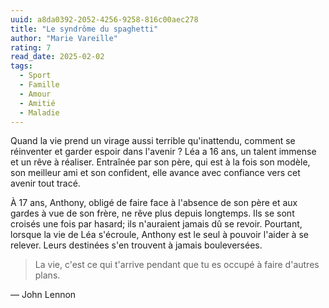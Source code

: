 ```yaml
---
uuid: a8da0392-2052-4256-9258-816c00aec278
title: "Le syndrôme du spaghetti"
author: "Marie Vareille"
rating: 7
read_date: 2025-02-02
tags:
  - Sport
  - Famille
  - Amour
  - Amitié
  - Maladie
---
```


Quand la vie prend un virage aussi terrible qu'inattendu, comment se réinventer et garder espoir dans l'avenir ?
Léa a 16 ans, un talent immense et un rêve à réaliser. Entraînée par son père, qui est à la fois son modèle, son meilleur ami et son confident, elle avance avec confiance vers cet avenir tout tracé.

À 17 ans, Anthony, obligé de faire face à l'absence de son père et aux gardes à vue de son frère, ne rêve plus depuis longtemps.
Ils se sont croisés une fois par hasard; ils n'auraient jamais dû se revoir.
Pourtant, lorsque la vie de Léa s'écroule, Anthony est le seul à pouvoir l'aider à se relever.
Leurs destinées s'en trouvent à jamais bouleversées.

> La vie, c'est ce qui t'arrive pendant que tu es occupé à faire d'autres plans.

— John Lennon